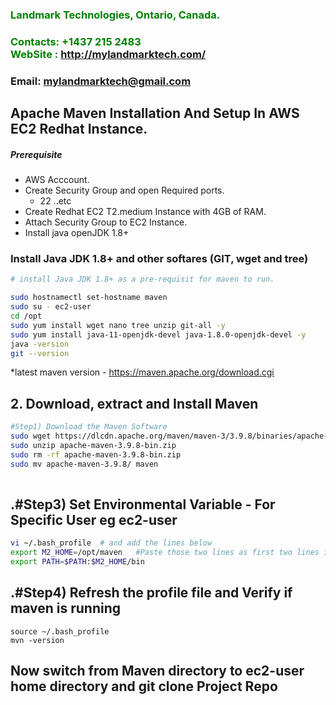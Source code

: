 ###  **<span style="color:green">Landmark Technologies, Ontario, Canada.</span>**
### **<span style="color:green">Contacts: +1437 215 2483<br> WebSite : <http://mylandmarktech.com/></span>**
### **Email: mylandmarktech@gmail.com**



## Apache Maven Installation And Setup In AWS EC2 Redhat Instance.
##### Prerequisite
+ AWS Acccount.
+ Create Security Group and open Required ports.
   + 22 ..etc
+ Create Redhat EC2 T2.medium Instance with 4GB of RAM.
+ Attach Security Group to EC2 Instance.
+ Install java openJDK 1.8+

### Install Java JDK 1.8+  and other softares (GIT, wget and tree)

``` sh
# install Java JDK 1.8+ as a pre-requisit for maven to run.

sudo hostnamectl set-hostname maven
sudo su - ec2-user
cd /opt
sudo yum install wget nano tree unzip git-all -y
sudo yum install java-11-openjdk-devel java-1.8.0-openjdk-devel -y
java -version
git --version
```
*latest maven version  -
https://maven.apache.org/download.cgi

## 2. Download, extract and Install Maven
``` sh
#Step1) Download the Maven Software
sudo wget https://dlcdn.apache.org/maven/maven-3/3.9.8/binaries/apache-maven-3.9.8-bin.zip
sudo unzip apache-maven-3.9.8-bin.zip
sudo rm -rf apache-maven-3.9.8-bin.zip
sudo mv apache-maven-3.9.8/ maven
                                               
```
## .#Step3) Set Environmental Variable  - For Specific User eg ec2-user
``` sh
vi ~/.bash_profile  # and add the lines below
export M2_HOME=/opt/maven   #Paste those two lines as first two lines in ~/.bash_profile
export PATH=$PATH:$M2_HOME/bin
```
## .#Step4) Refresh the profile file and Verify if maven is running
```shi
source ~/.bash_profile
mvn -version
```
## Now switch from Maven directory to ec2-user home directory and git clone Project Repo

